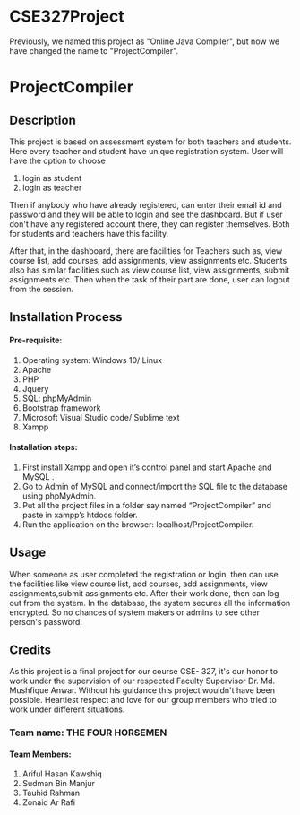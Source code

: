 # CSE327Project
Previously, we named this project as "Online Java Compiler", but now we have changed the name to "ProjectCompiler".

# ProjectCompiler

## Description
  This project is based on assessment system for both teachers and students. Here every teacher and student have unique registration system. User will have the option to choose 
  1. login as student
  2. login as teacher
  
Then if anybody who have already registered, can enter their email id and password and they will be able to login and see the dashboard.
But if user don't have any registered account there, they can register themselves. Both for students and teachers have this facility.

After that, in the dashboard, there are facilities for Teachers such as, view course list, add courses, add assignments, view assignments etc. Students also has similar facilities such as view course list, view assignments, submit assignments etc.
Then when the task of their part are done, user can logout from the session.

## Installation Process

#### Pre-requisite:

 1. Operating system: Windows 10/ Linux
 2.	Apache
 3.	PHP 
 4. Jquery
 5.	SQL: phpMyAdmin
 6. Bootstrap framework
 7. Microsoft Visual Studio code/ Sublime text
 8.	Xampp

#### Installation steps:
1.	First install Xampp and open it’s control panel and start Apache and MySQL .
2.	Go to Admin of MySQL and connect/import the SQL file to the database using phpMyAdmin.
3.	Put all the project files in a folder say named “ProjectCompiler” and paste in xampp’s htdocs folder.
4.	Run the application on the browser: localhost/ProjectCompiler.

## Usage
 When someone as user completed the registration or login, then can use the facilities like view course list, add courses, add    assignments, view assignments,submit assignments etc.
 After their work done, then can log out from the system. In the database, the system secures all the information encrypted. So no chances of system makers or admins to see other person's password.
 
## Credits
  As this project is a final project for our course CSE- 327, it's our honor to work under the supervision of our respected Faculty Supervisor Dr. Md. Mushfique Anwar. Without his guidance this project wouldn't have been possible. Heartiest respect and love for our group members who tried to work under different situations. 
  
  ### Team name: THE FOUR HORSEMEN
  #### Team Members:
  1. Ariful Hasan Kawshiq
  2. Sudman Bin Manjur
  3. Tauhid Rahman
  4. Zonaid Ar Rafi
